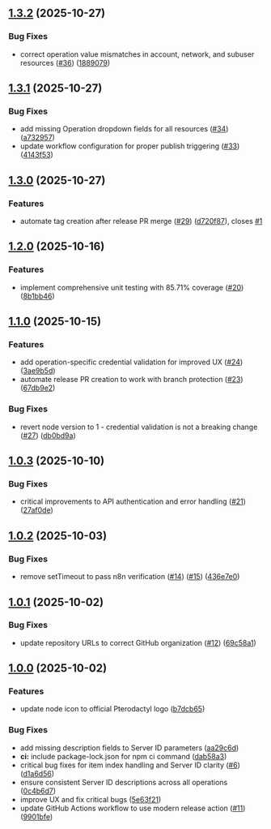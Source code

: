 ## [1.3.2](https://github.com/goevexx/pterodactyl-api-node/compare/v1.3.1...v1.3.2) (2025-10-27)


### Bug Fixes

* correct operation value mismatches in account, network, and subuser resources ([#36](https://github.com/goevexx/pterodactyl-api-node/issues/36)) ([1889079](https://github.com/goevexx/pterodactyl-api-node/commit/188907913c67821d4fcc1856604abe48e446fbcd))

## [1.3.1](https://github.com/goevexx/pterodactyl-api-node/compare/v1.3.0...v1.3.1) (2025-10-27)


### Bug Fixes

* add missing Operation dropdown fields for all resources ([#34](https://github.com/goevexx/pterodactyl-api-node/issues/34)) ([a732957](https://github.com/goevexx/pterodactyl-api-node/commit/a732957b7637350d7d333641c37dde151e647e73))
* update workflow configuration for proper publish triggering ([#33](https://github.com/goevexx/pterodactyl-api-node/issues/33)) ([4143f53](https://github.com/goevexx/pterodactyl-api-node/commit/4143f5329a5c939a5f323e9289af22b79db3f61f))

## [1.3.0](https://github.com/goevexx/pterodactyl-api-node/compare/v1.2.0...v1.3.0) (2025-10-27)


### Features

* automate tag creation after release PR merge ([#29](https://github.com/goevexx/pterodactyl-api-node/issues/29)) ([d720f87](https://github.com/goevexx/pterodactyl-api-node/commit/d720f87a04e4c1dcf922eced4bf6d0fa79d6f32b)), closes [#1](https://github.com/goevexx/pterodactyl-api-node/issues/1)

## [1.2.0](https://github.com/goevexx/pterodactyl-api-node/compare/v1.1.0...v1.2.0) (2025-10-16)


### Features

* implement comprehensive unit testing with 85.71% coverage ([#20](https://github.com/goevexx/pterodactyl-api-node/issues/20)) ([8b1bb46](https://github.com/goevexx/pterodactyl-api-node/commit/8b1bb463c9762e74d5150cfe10deb64cc42ca6b5))

## [1.1.0](https://github.com/goevexx/pterodactyl-api-node/compare/v1.0.3...v1.1.0) (2025-10-15)


### Features

* add operation-specific credential validation for improved UX ([#24](https://github.com/goevexx/pterodactyl-api-node/issues/24)) ([3ae9b5d](https://github.com/goevexx/pterodactyl-api-node/commit/3ae9b5df78d4e85f0d95b52d47118f9835f1c7d0))
* automate release PR creation to work with branch protection ([#23](https://github.com/goevexx/pterodactyl-api-node/issues/23)) ([67db9e2](https://github.com/goevexx/pterodactyl-api-node/commit/67db9e236a0ee68943ec05a620cab97528c29efd))


### Bug Fixes

* revert node version to 1 - credential validation is not a breaking change ([#27](https://github.com/goevexx/pterodactyl-api-node/issues/27)) ([db0bd9a](https://github.com/goevexx/pterodactyl-api-node/commit/db0bd9aa52df07631d53e466c1f16ed0d9350b7e))

## [1.0.3](https://github.com/goevexx/pterodactyl-api-node/compare/v1.0.2...v1.0.3) (2025-10-10)


### Bug Fixes

* critical improvements to API authentication and error handling ([#21](https://github.com/goevexx/pterodactyl-api-node/issues/21)) ([27af0de](https://github.com/goevexx/pterodactyl-api-node/commit/27af0defbedd3cd63ef1dd8ae733c91421068e5d))

## [1.0.2](https://github.com/goevexx/pterodactyl-api-node/compare/v1.0.1...v1.0.2) (2025-10-03)


### Bug Fixes

* remove setTimeout to pass n8n verification ([#14](https://github.com/goevexx/pterodactyl-api-node/issues/14)) ([#15](https://github.com/goevexx/pterodactyl-api-node/issues/15)) ([436e7e0](https://github.com/goevexx/pterodactyl-api-node/commit/436e7e058ca48e8c0f2ab66fd3f97726b2d9fdb6))

## [1.0.1](https://github.com/goevexx/pterodactyl-api-node/compare/v1.0.0...v1.0.1) (2025-10-02)


### Bug Fixes

* update repository URLs to correct GitHub organization ([#12](https://github.com/goevexx/pterodactyl-api-node/issues/12)) ([69c58a1](https://github.com/goevexx/pterodactyl-api-node/commit/69c58a19639f2bce5a17b9e3050d421dfb9b2b6f))

## [1.0.0](https://github.com/goevexx/pterodactyl-api-node/compare/b7dcb656a460331330815a4194a38a295fcf5b63...v1.0.0) (2025-10-02)


### Features

* update node icon to official Pterodactyl logo ([b7dcb65](https://github.com/goevexx/pterodactyl-api-node/commit/b7dcb656a460331330815a4194a38a295fcf5b63))


### Bug Fixes

* add missing description fields to Server ID parameters ([aa29c6d](https://github.com/goevexx/pterodactyl-api-node/commit/aa29c6d06ca0b3fb49f689aaac46258dc3cbf159))
* **ci:** include package-lock.json for npm ci command ([dab58a3](https://github.com/goevexx/pterodactyl-api-node/commit/dab58a3c781350fbb05758ee0d237578de8c10be))
* critical bug fixes for item index handling and Server ID clarity ([#6](https://github.com/goevexx/pterodactyl-api-node/issues/6)) ([d1a6d56](https://github.com/goevexx/pterodactyl-api-node/commit/d1a6d5641067227e2fe5bfbceed777e5c75204b3))
* ensure consistent Server ID descriptions across all operations ([0c4b6d7](https://github.com/goevexx/pterodactyl-api-node/commit/0c4b6d778cd7c79ed68fa084a7af7b654abee4db))
* improve UX and fix critical bugs ([5e63f21](https://github.com/goevexx/pterodactyl-api-node/commit/5e63f21d4cc40cf0122d23de9998b32b1db11b30))
* update GitHub Actions workflow to use modern release action ([#11](https://github.com/goevexx/pterodactyl-api-node/issues/11)) ([9901bfe](https://github.com/goevexx/pterodactyl-api-node/commit/9901bfeadcaa4ad186591edd563a8fe6330c6769))

